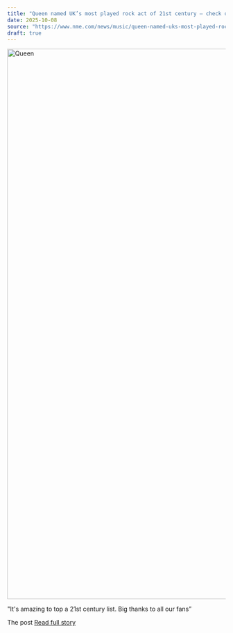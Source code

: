 ```yaml
---
title: "Queen named UK’s most played rock act of 21st century – check out the top 10"
date: 2025-10-08
source: "https://www.nme.com/news/music/queen-named-uks-most-played-rock-act-of-21st-century-check-out-the-top-10-3897946?utm_source=rss&utm_medium=rss&utm_campaign=queen-named-uks-most-played-rock-act-of-21st-century-check-out-the-top-10"
draft: true
---
```


<p><img alt="Queen" class="attachment-full size-full wp-post-image" height="1270" src="https://www.nme.com/wp-content/uploads/2025/10/2025_queen_terryoneill_2000x1270.jpg" width="2000" /></p>
<p>"It's amazing to top a 21st century list. Big thanks to all our fans”</p>
<p>The post <a href="https://ww...

[Read full story](https://www.nme.com/news/music/queen-named-uks-most-played-rock-act-of-21st-century-check-out-the-top-10-3897946?utm_source=rss&utm_medium=rss&utm_campaign=queen-named-uks-most-played-rock-act-of-21st-century-check-out-the-top-10)
